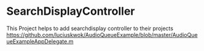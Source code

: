 SearchDisplayController
=======================

This Project helps to add searchdisplay controller to their projects
https://github.com/luciuskwok/AudioQueueExample/blob/master/AudioQueueExampleAppDelegate.m

